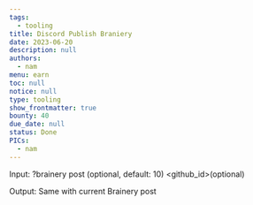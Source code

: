 ```yaml
---
tags: 
  - tooling
title: Discord Publish Braniery
date: 2023-06-20
description: null
authors: 
  - nam
menu: earn
toc: null
notice: null
type: tooling
show_frontmatter: true
bounty: 40
due_date: null
status: Done
PICs: 
  - nam
---
```

Input: ?brainery post <url> <author>  <tags> <reward>(optional, default: 10) <github_id>(optional)

Output: Same with current Brainery post
